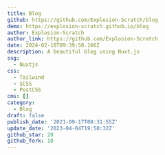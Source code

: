 ```yaml
---
title: Blog
github: https://github.com/Explosion-Scratch/blog
demo: https://explosion-scratch.github.io/blog
author: Explosion-Scratch
author_link: https://github.com/Explosion-Scratch
date: 2024-02-18T09:39:58.166Z
description: A beautiful blog using Nuxt.js
ssg:
  - Nuxtjs
css:
  - Tailwind
  - SCSS
  - PostCSS
cms: []
category:
  - Blog
draft: false
publish_date: '2021-09-17T00:31:55Z'
update_date: '2023-04-04T19:50:32Z'
github_star: 20
github_fork: 10
---
```

